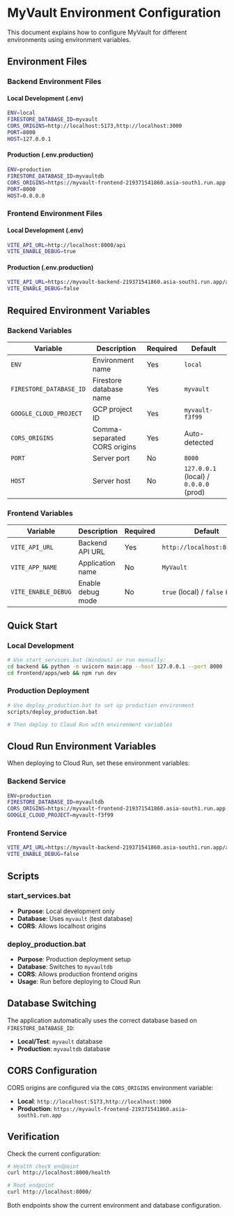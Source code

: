 # MyVault Environment Configuration

This document explains how to configure MyVault for different environments using environment variables.

## Environment Files

### Backend Environment Files

#### Local Development (.env)
```bash
ENV=local
FIRESTORE_DATABASE_ID=myvault
CORS_ORIGINS=http://localhost:5173,http://localhost:3000
PORT=8000
HOST=127.0.0.1
```

#### Production (.env.production)
```bash
ENV=production
FIRESTORE_DATABASE_ID=myvaultdb
CORS_ORIGINS=https://myvault-frontend-219371541860.asia-south1.run.app
PORT=8000
HOST=0.0.0.0
```

### Frontend Environment Files

#### Local Development (.env)
```bash
VITE_API_URL=http://localhost:8000/api
VITE_ENABLE_DEBUG=true
```

#### Production (.env.production)
```bash
VITE_API_URL=https://myvault-backend-219371541860.asia-south1.run.app/api
VITE_ENABLE_DEBUG=false
```

## Required Environment Variables

### Backend Variables

| Variable | Description | Required | Default |
|----------|-------------|----------|---------|
| `ENV` | Environment name | Yes | `local` |
| `FIRESTORE_DATABASE_ID` | Firestore database name | Yes | `myvault` |
| `GOOGLE_CLOUD_PROJECT` | GCP project ID | Yes | `myvault-f3f99` |
| `CORS_ORIGINS` | Comma-separated CORS origins | Yes | Auto-detected |
| `PORT` | Server port | No | `8000` |
| `HOST` | Server host | No | `127.0.0.1` (local) / `0.0.0.0` (prod) |

### Frontend Variables

| Variable | Description | Required | Default |
|----------|-------------|----------|---------|
| `VITE_API_URL` | Backend API URL | Yes | `http://localhost:8000/api` |
| `VITE_APP_NAME` | Application name | No | `MyVault` |
| `VITE_ENABLE_DEBUG` | Enable debug mode | No | `true` (local) / `false` (prod) |

## Quick Start

### Local Development
```bash
# Use start_services.bat (Windows) or run manually:
cd backend && python -m uvicorn main:app --host 127.0.0.1 --port 8000 --reload
cd frontend/apps/web && npm run dev
```

### Production Deployment
```bash
# Use deploy_production.bat to set up production environment
scripts/deploy_production.bat

# Then deploy to Cloud Run with environment variables
```

## Cloud Run Environment Variables

When deploying to Cloud Run, set these environment variables:

### Backend Service
```bash
ENV=production
FIRESTORE_DATABASE_ID=myvaultdb
CORS_ORIGINS=https://myvault-frontend-219371541860.asia-south1.run.app
GOOGLE_CLOUD_PROJECT=myvault-f3f99
```

### Frontend Service
```bash
VITE_API_URL=https://myvault-backend-219371541860.asia-south1.run.app/api
VITE_ENABLE_DEBUG=false
```

## Scripts

### start_services.bat
- **Purpose**: Local development only
- **Database**: Uses `myvault` (test database)
- **CORS**: Allows localhost origins

### deploy_production.bat
- **Purpose**: Production deployment setup
- **Database**: Switches to `myvaultdb`
- **CORS**: Allows production frontend origins
- **Usage**: Run before deploying to Cloud Run

## Database Switching

The application automatically uses the correct database based on `FIRESTORE_DATABASE_ID`:

- **Local/Test**: `myvault` database
- **Production**: `myvaultdb` database

## CORS Configuration

CORS origins are configured via the `CORS_ORIGINS` environment variable:

- **Local**: `http://localhost:5173,http://localhost:3000`
- **Production**: `https://myvault-frontend-219371541860.asia-south1.run.app`

## Verification

Check the current configuration:

```bash
# Health check endpoint
curl http://localhost:8000/health

# Root endpoint  
curl http://localhost:8000/
```

Both endpoints show the current environment and database configuration.
